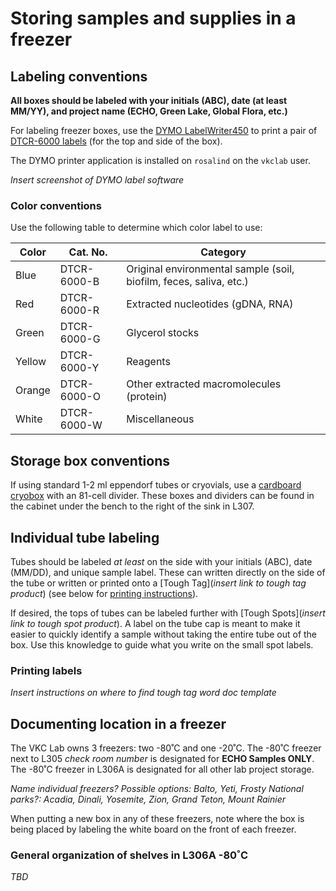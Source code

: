 # Storing samples and supplies in a freezer

## Labeling conventions
**All boxes should be labeled with your initials (ABC), date (at least MM/YY), and project name (ECHO, Green Lake, Global Flora, etc.)**

For labeling freezer boxes, use the [DYMO LabelWriter450](https://www.dymo.com/en-US/labelwriter-450-label-printer) to print a pair of [DTCR-6000 labels](https://www.divbio.com/product/dtcr-6000) (for the top and side of the box).

The DYMO printer application is installed on `rosalind` on the `vkclab` user.

*Insert screenshot of DYMO label software*

### Color conventions

Use the following table to determine which color label to use:

| Color | Cat. No. | Category |
|---|---|---|
| Blue | DTCR-6000-B | Original environmental sample (soil, biofilm, feces, saliva, etc.) |
| Red | DTCR-6000-R | Extracted nucleotides (gDNA, RNA) |
| Green | DTCR-6000-G | Glycerol stocks |
| Yellow | DTCR-6000-Y | Reagents |
| Orange | DTCR-6000-O | Other extracted macromolecules (protein) |
| White | DTCR-6000-W | Miscellaneous |

## Storage box conventions

If using standard 1-2 ml eppendorf tubes or cryovials, use a [cardboard cryobox](https://us.vwr.com/store/product/4614621/vwr-cryopro-fiberboard-storage-boxes-and-dividers) with an 81-cell divider. These boxes and dividers can be found in the cabinet under the bench to the right of the sink in L307.

## Individual tube labeling

Tubes should be labeled *at least* on the side with your initials (ABC), date (MM/DD), and unique sample label. These can written directly on the side of the tube or written or printed onto a [Tough Tag](*insert link to tough tag product*) (see below for [printing instructions](#printing-labels)).

If desired, the tops of tubes can be labeled further with [Tough Spots](*insert link to tough spot product*). A label on the tube cap is meant to make it easier to quickly identify a sample without taking the entire tube out of the box. Use this knowledge to guide what you write on the small spot labels.

### Printing labels

*Insert instructions on where to find tough tag word doc template*

## Documenting location in a freezer

The VKC Lab owns 3 freezers: two -80˚C and one -20˚C. The -80˚C freezer next to L305 *check room number* is designated for **ECHO Samples ONLY**. The -80˚C freezer in L306A is designated for all other lab project storage.

*Name individual freezers?*
*Possible options: Balto, Yeti, Frosty*
*National parks?: Acadia, Dinali, Yosemite, Zion, Grand Teton, Mount Rainier*

When putting a new box in any of these freezers, note where the box is being placed by labeling the white board on the front of each freezer.

### General organization of shelves in L306A -80˚C

*TBD*
